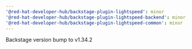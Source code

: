 ```yaml
---
'@red-hat-developer-hub/backstage-plugin-lightspeed': minor
'@red-hat-developer-hub/backstage-plugin-lightspeed-backend': minor
'@red-hat-developer-hub/backstage-plugin-lightspeed-common': minor
---
```


Backstage version bump to v1.34.2
